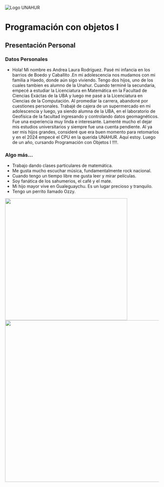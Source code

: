 ![Logo UNAHUR](./UNAHUR.png)

# Programación con objetos I
## Presentación Personal

### Datos Personales
- Hola! Mi nombre es Andrea Laura Rodríguez. Pasé mi infancia en los barrios de Boedo y Caballito .En mi adolescencia nos mudamos con mi familia a Haedo, donde aún sigo viviendo.
Tengo dos hijos, uno de los cuales tambien es alumno de la Unahur.
Cuando terminé la secundaria, empecé a estudiar la Licenciatura en Matemática en la Facultad de Ciencias Exáctas de la UBA y luego me pasé a la Licenciatura en Ciencias de la Computación. Al promediar la carrera, abandoné por cuestiones personales.
Trabajé de cajera de un supermercado en mi adolescencia y luego, ya siendo alumna de la UBA, en el laboratorio de Geofísica de la facultad ingresando y controlando datos geomagnéticos. Fue una experiencia muy linda e interesante.
Lamenté mucho el dejar mis estudios universitarios y siempre fue una cuenta pendiente. Al ya ser mis hijos grandes, consideré que era buen momento para retomarlos y en el 2024 empecé el CPU en la querida UNAHUR.
Aquí estoy. Luego de un año, cursando Programación con Objetos I !!!!.

### Algo más...
- Trabajo dando clases particulares de matemática.
- Me gusta mucho escuchar música, fundamentalmente rock nacional.
- Cuando tengo un tiempo libre me gusta leer y mirar películas.
- Soy fanática de los sahumerios, el café y el mate.
- Mi hijo mayor vive en Gualeguaychu. Es un lugar precioso y tranquilo.
- Tengo un perrito llamado Ozzy.
  
 
<img src="https://github.com/user-attachments/assets/33336b16-b1f8-4ba4-b6c5-f07e450d024a" width="400" height="400" />
<img src="https://github.com/user-attachments/assets/9b5f9f74-fb8d-4541-a551-fe787bef0ea3" width="530" height="530" />
  


  
